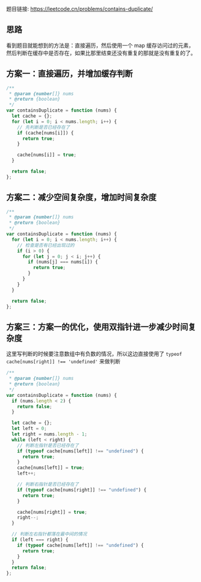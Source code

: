 题目链接: https://leetcode.cn/problems/contains-duplicate/

## 思路

看到题目就能想到的方法是：直接遍历，然后使用一个 map 缓存访问过的元素，然后判断在缓存中是否存在，如果比那里结束还没有重复的那就是没有重复的了。

## 方案一：直接遍历，并增加缓存判断

```javascript
/**
 * @param {number[]} nums
 * @return {boolean}
 */
var containsDuplicate = function (nums) {
  let cache = {};
  for (let i = 0; i < nums.length; i++) {
    // 先判断是否已经存在了
    if (cache[nums[i]]) {
      return true;
    }

    cache[nums[i]] = true;
  }

  return false;
};
```

## 方案二：减少空间复杂度，增加时间复杂度

```javascript
/**
 * @param {number[]} nums
 * @return {boolean}
 */
var containsDuplicate = function (nums) {
  for (let i = 0; i < nums.length; i++) {
    // 检查是否有已经出现过的
    if (i > 0) {
      for (let j = 0; j < i; j++) {
        if (nums[j] === nums[i]) {
          return true;
        }
      }
    }
  }

  return false;
};
```

## 方案三：方案一的优化，使用双指针进一步减少时间复杂度

这里写判断的时候要注意数组中有负数的情况，所以这边直接使用了 `typeof cache[nums[right]] !== 'undefined'` 来做判断

```javascript
/**
 * @param {number[]} nums
 * @return {boolean}
 */
var containsDuplicate = function (nums) {
  if (nums.length < 2) {
    return false;
  }

  let cache = {};
  let left = 0;
  let right = nums.length - 1;
  while (left < right) {
    // 判断左指针是否已经存在了
    if (typeof cache[nums[left]] !== "undefined") {
      return true;
    }
    cache[nums[left]] = true;
    left++;

    // 判断右指针是否已经存在了
    if (typeof cache[nums[right]] !== "undefined") {
      return true;
    }

    cache[nums[right]] = true;
    right--;
  }

  // 判断左右指针都落在最中间的情况
  if (left === right) {
    if (typeof cache[nums[left]] !== "undefined") {
      return true;
    }
  }
  return false;
};
```
